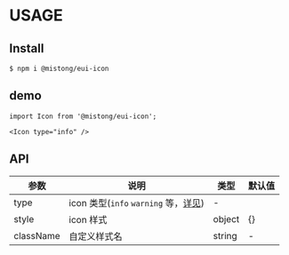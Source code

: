 # USAGE

## Install

```
$ npm i @mistong/eui-icon
```

## demo

```
import Icon from '@mistong/eui-icon';

<Icon type="info" />
```

## API

|参数|说明|类型|默认值|
|---|----|---|------|
|type|icon 类型(`info` `warning` 等，[详见](http://www.iconfont.cn/manage/index?manage_type=myprojects&projectId=725751&keyword=))|-|
|style|icon 样式|object|{}|
|className|自定义样式名|string|-|
